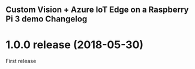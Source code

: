 ## Custom Vision + Azure IoT Edge on a Raspberry Pi 3 demo Changelog

<a name="1.0.0"></a>
# 1.0.0 release (2018-05-30)
First release
